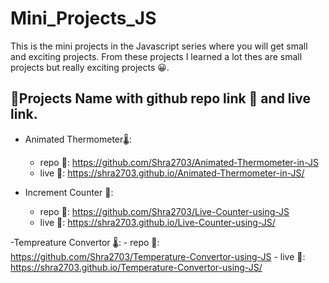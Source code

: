 # Mini_Projects_JS
This is the mini projects in the Javascript series where you will get small and exciting projects. From these projects I learned a lot thes are small projects but really exciting projects 😀.
## 👨Projects Name with github repo link 🔗 and live link.

- Animated Thermometer🌡:        
	- repo 🔗: https://github.com/Shra2703/Animated-Thermometer-in-JS      
	- live 🔗: https://shra2703.github.io/Animated-Thermometer-in-JS/
      
- Increment Counter 🧮:
	- repo 🔗: https://github.com/Shra2703/Live-Counter-using-JS
	- live 🔗: https://shra2703.github.io/Live-Counter-using-JS/
    
-Tempreature Convertor 🌡:
	- repo 🔗: https://github.com/Shra2703/Temperature-Convertor-using-JS
	- live 🔗: https://shra2703.github.io/Temperature-Convertor-using-JS/

